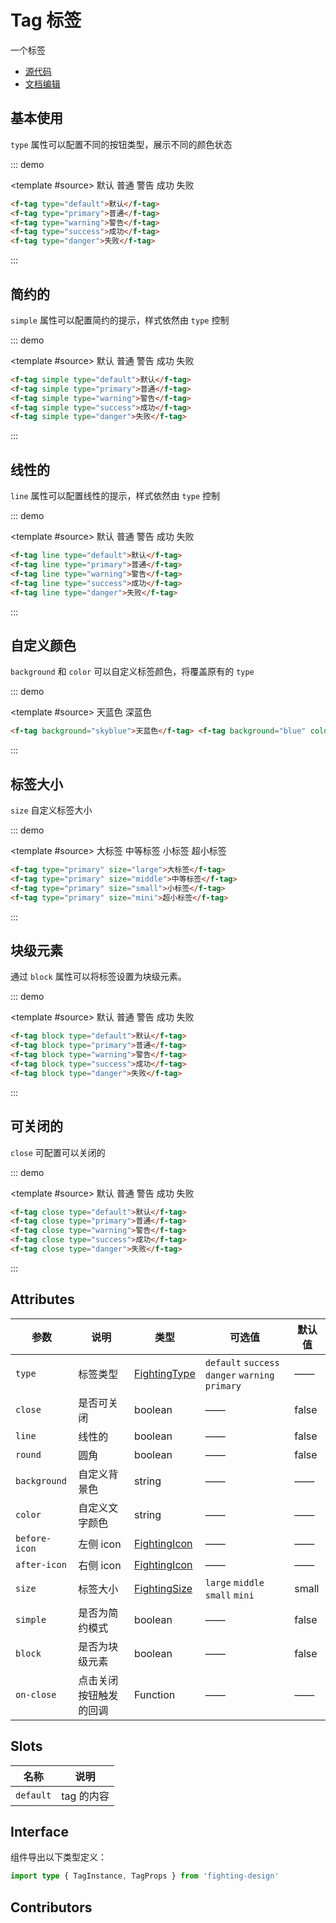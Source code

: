 # Tag 标签

一个标签

- [源代码](https://github.com/FightingDesign/fighting-design/tree/master/packages/fighting-design/tag)
- [文档编辑](https://github.com/FightingDesign/fighting-design/blob/master/docs/docs/components/tag.md)

## 基本使用

`type` 属性可以配置不同的按钮类型，展示不同的颜色状态

::: demo

<template #source>
<f-tag type="default">默认</f-tag>
<f-tag type="primary">普通</f-tag>
<f-tag type="warning">警告</f-tag>
<f-tag type="success">成功</f-tag>
<f-tag type="danger">失败</f-tag>
</template>

```html
<f-tag type="default">默认</f-tag>
<f-tag type="primary">普通</f-tag>
<f-tag type="warning">警告</f-tag>
<f-tag type="success">成功</f-tag>
<f-tag type="danger">失败</f-tag>
```

:::

## 简约的

`simple` 属性可以配置简约的提示，样式依然由 `type` 控制

::: demo

<template #source>
<f-tag simple type="default">默认</f-tag>
<f-tag simple type="primary">普通</f-tag>
<f-tag simple type="warning">警告</f-tag>
<f-tag simple type="success">成功</f-tag>
<f-tag simple type="danger">失败</f-tag>
</template>

```html
<f-tag simple type="default">默认</f-tag>
<f-tag simple type="primary">普通</f-tag>
<f-tag simple type="warning">警告</f-tag>
<f-tag simple type="success">成功</f-tag>
<f-tag simple type="danger">失败</f-tag>
```

:::

## 线性的

`line` 属性可以配置线性的提示，样式依然由 `type` 控制

::: demo

<template #source>
<f-tag line type="default">默认</f-tag>
<f-tag line type="primary">普通</f-tag>
<f-tag line type="warning">警告</f-tag>
<f-tag line type="success">成功</f-tag>
<f-tag line type="danger">失败</f-tag>
</template>

```html
<f-tag line type="default">默认</f-tag>
<f-tag line type="primary">普通</f-tag>
<f-tag line type="warning">警告</f-tag>
<f-tag line type="success">成功</f-tag>
<f-tag line type="danger">失败</f-tag>
```

:::

## 自定义颜色

`background` 和 `color` 可以自定义标签颜色，将覆盖原有的 `type`

::: demo

<template #source>
<f-tag background="skyblue">天蓝色</f-tag>
<f-tag background="blue" color="#fff">深蓝色</f-tag>
</template>

```html
<f-tag background="skyblue">天蓝色</f-tag> <f-tag background="blue" color="#fff">深蓝色</f-tag>
```

:::

## 标签大小

`size` 自定义标签大小

::: demo

<template #source>
<f-tag type="primary" size="large">大标签</f-tag>
<f-tag type="primary" size="middle">中等标签</f-tag>
<f-tag type="primary" size="small">小标签</f-tag>
<f-tag type="primary" size="mini">超小标签</f-tag>
</template>

```html
<f-tag type="primary" size="large">大标签</f-tag>
<f-tag type="primary" size="middle">中等标签</f-tag>
<f-tag type="primary" size="small">小标签</f-tag>
<f-tag type="primary" size="mini">超小标签</f-tag>
```

:::

## 块级元素

通过 `block` 属性可以将标签设置为块级元素。

::: demo

<template #source>
<f-tag block type="default">默认</f-tag>
<f-tag block type="primary">普通</f-tag>
<f-tag block type="warning">警告</f-tag>
<f-tag block type="success">成功</f-tag>
<f-tag block type="danger">失败</f-tag>
</template>

```html
<f-tag block type="default">默认</f-tag>
<f-tag block type="primary">普通</f-tag>
<f-tag block type="warning">警告</f-tag>
<f-tag block type="success">成功</f-tag>
<f-tag block type="danger">失败</f-tag>
```

:::

## 可关闭的

`close` 可配置可以关闭的

::: demo

<template #source>
<f-tag close type="default">默认</f-tag>
<f-tag close type="primary">普通</f-tag>
<f-tag close type="warning">警告</f-tag>
<f-tag close type="success">成功</f-tag>
<f-tag close type="danger">失败</f-tag>
</template>

```html
<f-tag close type="default">默认</f-tag>
<f-tag close type="primary">普通</f-tag>
<f-tag close type="warning">警告</f-tag>
<f-tag close type="success">成功</f-tag>
<f-tag close type="danger">失败</f-tag>
```

:::

## Attributes

| 参数          | 说明                   | 类型                                                               | 可选值                                           | 默认值 |
| ------------- | ---------------------- | ------------------------------------------------------------------ | ------------------------------------------------ | ------ |
| `type`        | 标签类型               | <a href="/components/interface.html#fightingtype">FightingType</a> | `default` `success` `danger` `warning` `primary` | ——     |
| `close`       | 是否可关闭             | boolean                                                            | ——                                               | false  |
| `line`        | 线性的                 | boolean                                                            | ——                                               | false  |
| `round`       | 圆角                   | boolean                                                            | ——                                               | false  |
| `background`  | 自定义背景色           | string                                                             | ——                                               | ——     |
| `color`       | 自定义文字颜色         | string                                                             | ——                                               | ——     |
| `before-icon` | 左侧 icon              | <a href="/components/interface.html#fightingicon">FightingIcon</a> | ——                                               | ——     |
| `after-icon`  | 右侧 icon              | <a href="/components/interface.html#fightingicon">FightingIcon</a> | ——                                               | ——     |
| `size`        | 标签大小               | <a href="/components/interface.html#fightingsize">FightingSize</a> | `large` `middle` `small` `mini`                  | small  |
| `simple`      | 是否为简约模式         | boolean                                                            | ——                                               | false  |
| `block`       | 是否为块级元素         | boolean                                                            | ——                                               | false  |
| `on-close`    | 点击关闭按钮触发的回调 | Function                                                           | ——                                               | ——     |

## Slots

| 名称      | 说明       |
| --------- | ---------- |
| `default` | tag 的内容 |

## Interface

组件导出以下类型定义：

```ts
import type { TagInstance, TagProps } from 'fighting-design'
```

## Contributors

<a href="https://github.com/Tyh2001" target="_blank">
  <f-avatar round src="https://avatars.githubusercontent.com/u/73180970?v=4" />
</a>

<a href="https://github.com/konvyi" target="_blank">
  <f-avatar round src="https://avatars.githubusercontent.com/u/44802220?v=4" />
</a>

<style scoped>
  .f-tag {
    margin: 5px;
  }
</style>

